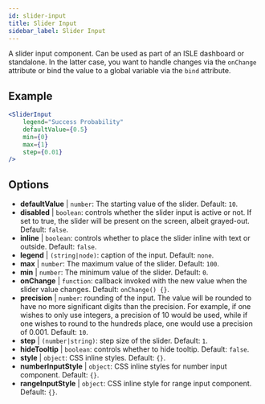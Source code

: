 ```yaml
---
id: slider-input
title: Slider Input
sidebar_label: Slider Input
---
```


A slider input component. Can be used as part of an ISLE dashboard or standalone. In the latter case, you want to handle changes via the `onChange` attribute or bind the value to a global variable via the `bind` attribute.

## Example

```jsx live
<SliderInput
    legend="Success Probability"
    defaultValue={0.5}
    min={0}
    max={1}
    step={0.01}
/>
```



## Options

* __defaultValue__ | `number`: The starting value of the slider. Default: `10`.
* __disabled__ | `boolean`: controls whether the slider input is active or not. If set to true, the slider will be present on the screen, albeit grayed-out. Default: `false`.
* __inline__ | `boolean`: controls whether to place the slider inline with text or outside. Default: `false`.
* __legend__ | `(string|node)`: caption of the input. Default: `none`.
* __max__ | `number`: The maximum value of the slider. Default: `100`.
* __min__ | `number`: The minimum value of the slider. Default: `0`.
* __onChange__ | `function`: callback invoked with the new value when the slider value changes. Default: `onChange() {}`.
* __precision__ | `number`: rounding of the input. The value will be rounded to have no more significant digits than the precision. For example, if one wishes to only use integers, a precision of 10 would be used, while if one wishes to round to the hundreds place, one would use a precision of 0.001. Default: `10`.
* __step__ | `(number|string)`: step size of the slider. Default: `1`.
* __hideTooltip__ | `boolean`: controls whether to hide tooltip. Default: `false`.
* __style__ | `object`: CSS inline styles. Default: `{}`.
* __numberInputStyle__ | `object`: CSS inline styles for number input component. Default: `{}`.
* __rangeInputStyle__ | `object`: CSS inline style for range input component. Default: `{}`.
